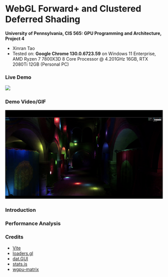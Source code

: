 WebGL Forward+ and Clustered Deferred Shading
======================

**University of Pennsylvania, CIS 565: GPU Programming and Architecture, Project 4**

* Xinran Tao
* Tested on: **Google Chrome 130.0.6723.59** on
  Windows 11 Enterprise, AMD Ryzen 7 7800X3D 8 Core Processor @ 4.201GHz 16GB, RTX 2080Ti 12GB (Personal PC)

### Live Demo

[![](imgs/cover.png)](http://theboilingpoint.github.io/Project4-WebGPU-Forward-Plus-and-Clustered-Deferred)

### Demo Video/GIF

![Demo](imgs/cover.gif)

### Introduction

### Performance Analysis


### Credits

- [Vite](https://vitejs.dev/)
- [loaders.gl](https://loaders.gl/)
- [dat.GUI](https://github.com/dataarts/dat.gui)
- [stats.js](https://github.com/mrdoob/stats.js)
- [wgpu-matrix](https://github.com/greggman/wgpu-matrix)
